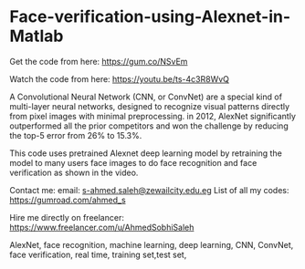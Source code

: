 # Face-verification-using-Alexnet-in-Matlab

Get the code from here:
https://gum.co/NSvEm

Watch the code from here:
https://youtu.be/ts-4c3R8WvQ

A Convolutional Neural Network (CNN, or ConvNet) are a special kind of multi-layer neural networks, designed to recognize visual patterns directly from pixel images with minimal preprocessing. in 2012, AlexNet significantly outperformed all the prior competitors and won the challenge by reducing the top-5 error from 26% to 15.3%.

This code uses pretrained Alexnet deep learning model by retraining the model to many users face images to do face recognition and face verification as shown in the video.

Contact me:
email: s-ahmed.saleh@zewailcity.edu.eg
List of all my codes: https://gumroad.com/ahmed_s

Hire me directly on freelancer:
https://www.freelancer.com/u/AhmedSobhiSaleh

AlexNet, face recognition, machine learning, deep learning, CNN, ConvNet, face verification, real time, training set,test set,
